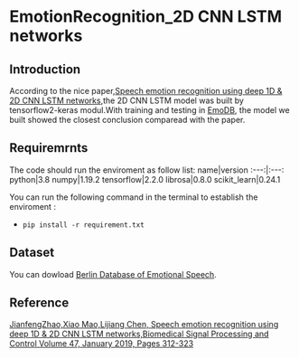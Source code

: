 # EmotionRecognition_2D CNN LSTM networks

## Introduction
  According to the nice paper,[Speech emotion recognition using deep 1D & 2D CNN LSTM networks][paper],the 2D CNN LSTM model was built by tensorflow2-keras modul.With training and testing in [EmoDB][EmoDB], the model we built showed the closest conclusion comparead with the paper.

## Requiremrnts
The code should run the enviroment as follow list:
  name|version
  :---:|:---:
  python|3.8
  numpy|1.19.2
  tensorflow|2.2.0
  librosa|0.8.0
  scikit_learn|0.24.1

You can run the following command in the terminal to establish the enviroment : 
  * `pip install -r requirement.txt`

## Dataset
  You can dowload [Berlin Database of Emotional Speech][EmoDB].

## Reference
  [JianfengZhao,Xiao Mao,Lijiang Chen, Speech emotion recognition using deep 1D & 2D CNN LSTM networks,Biomedical Signal Processing and Control
Volume 47, January 2019, Pages 312-323][paper]

[EmoDB]: http://emodb.bilderbar.info/docu/
[paper]: https://www.sciencedirect.com/science/article/abs/pii/S1746809418302337


